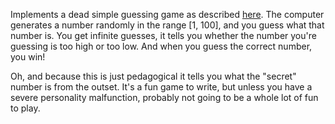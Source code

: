 
Implements a dead simple guessing game as described [here][chapter 2].
The computer generates a number randomly in the range [1, 100], and you guess what that number is.
You get infinite guesses, it tells you whether the number you're guessing is too high or too low.
And when you guess the correct number, you win!

Oh, and because this is just pedagogical it tells you what the "secret" number is from the outset.
It's a fun game to write, but unless you have a severe personality malfunction, probably not going to be a whole lot of fun to play.

[chapter 2]: https://doc.rust-lang.org/stable/book/ch02-00-guessing-game-tutorial.html

